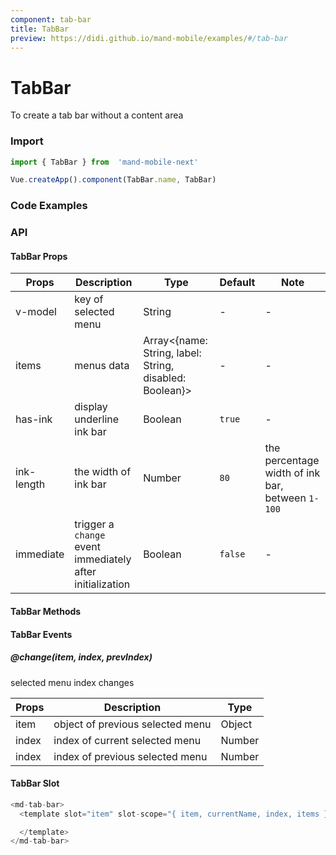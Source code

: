 ```yaml
---
component: tab-bar
title: TabBar
preview: https://didi.github.io/mand-mobile/examples/#/tab-bar
---
```


# TabBar

To create a tab bar without a content area

### Import

```javascript
import { TabBar } from  'mand-mobile-next'

Vue.createApp().component(TabBar.name, TabBar)
```

### Code Examples

<demo-wrapper
  src="src/packages/tab-bar/demo"
/>

### API

#### TabBar Props

|Props | Description | Type | Default | Note|
|----|-----|------|------|------|
| v-model | key of selected menu | String | - | - |
|items|menus data|Array<{name: String, label: String, disabled: Boolean}>|-|-|
| has-ink | display underline ink bar | Boolean | `true` | - |
| ink-length | the width of ink bar | Number | `80` | the percentage width of ink bar, between `1-100` |
|immediate|trigger a `change` event immediately after initialization|Boolean|`false`|-|

#### TabBar Methods

#### TabBar Events

##### @change(item, index, prevIndex)

selected menu index changes

|Props | Description | Type|
|----|-----|------|
| item | object of previous selected menu | Object |
| index | index of current selected menu | Number |
| index | index of previous selected menu | Number |

#### TabBar Slot

```javascript
<md-tab-bar>
  <template slot="item" slot-scope="{ item, currentName, index, items }">

  </template>
</md-tab-bar>
```
